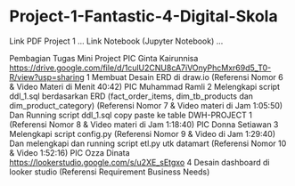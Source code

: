 # Project-1-Fantastic-4-Digital-Skola
Link PDF Project 1 ... 
Link Notebook (Jupyter Notebook) ...

Pembagian Tugas Mini Project
PIC Ginta Kairunnisa https://drive.google.com/file/d/1culU2CNU8cA7iVOnyPhcMxr69d5_T0-R/view?usp=sharing
1 Membuat Desain ERD di draw.io (Referensi Nomor 6 & Video Materi di Menit 40:42) 
PIC Muhammad Ramli
2 Melengkapi script ddl_1.sql berdasarkan ERD (fact_order_items, dim_tb_products dan dim_product_category) (Referensi Nomor 7 & Video materi di Jam 1:05:50) 
   Dan Running script ddl_1.sql copy paste ke table DWH-PROJECT 1 (Referensi Nomor 8 & Video materi di Jam 1:18:40)
PIC Donna Setiawan
3 Melengkapi script config.py (Referensi Nomor 9 & Video di Jam 1:29:40)
   Dan melengkapi  dan running script etl.py utk datamart (Referensi Nomor 10 & Video 1:52:16)
PIC Ozza Dinata https://lookerstudio.google.com/s/u2XE_sEtgxo
4 Desain dashboard di looker studio (Referensi Requirement Business Needs)
